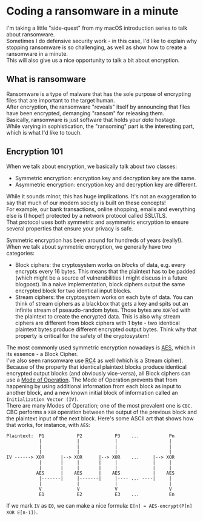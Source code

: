# Coding a ransomware in a minute
I'm taking a little "side-quest" from my macOS introduction series to talk about ransomware.  
Sometimes I do defensive security work - in this case, I'd like to explain why stopping ransomware is so challenging, as well as show how to create a ransomware in a minute.  
This will also give us a nice opportunity to talk a bit about encryption.

## What is ransomware
Ransomware is a type of malware that has the sole purpose of encrypting files that are important to the target human.  
After encryption, the ransomware "reveals" itself by announcing that files have been encrypted, demanging "ransom" for releasing them.  
Basically, ransomware is just software that holds your *data* hostage.  
While varying in sophistication, the "ransoming" part is the interesting part, which is what I'd like to touch.

## Encryption 101
When we talk about encryption, we basically talk about two classes:
- Symmetric encryption: encryption key and decryption key are the same.
- Asymmetric encryption: encryption key and decryption key are different.

While it sounds minor, this has huge implications. It's not an exaggeration to say that much of our modern society is built on these concepts!  
For example, our bank transactions, online shopping, emails and everything else is (I hope!) protected by a network protocol called SSL\TLS.  
That protocol uses both symmetric and asymmetric encryption to ensure several properties that ensure your privacy is safe.

Symmetric encryption has been around for hundreds of years (really!). When we talk about symmetric encryption, we generally have two categories:
- Block ciphers: the cryptosystem works on *blocks* of data, e.g. every encrypts every 16 bytes. This means that the plaintext has to be padded (which might be a source of vulnerabilities I might discuss in a future blogpost). In a naive implementation, block ciphers output the same encrypted block for two identical input blocks.
- Stream ciphers: the cryptosystem works on each byte of data. You can think of stream ciphers as a blackbox that gets a key and spits out an infinite stream of pseaudo-random bytes. Those bytes are `XOR`'ed with the plaintext to create the encrypted data. This is also why stream ciphers are different from block ciphers with 1 byte - two identical plaintext bytes produce different encrypted output bytes. Think why that property is critical for the safety of the cryptosystem!

The most commonly used symmetric encryption nowadays is [AES](https://en.wikipedia.org/wiki/Advanced_Encryption_Standard), which in its essence - a Block Cipher.  
I've also seen ransomware use [RC4](https://en.wikipedia.org/wiki/RC4) as well (which is a Stream cipher).  
Because of the property that identical plaintext blocks produce identical encrypted output blocks (and obviously vice-versa), all Block ciphers can use a [Mode of Operation](https://en.wikipedia.org/wiki/Block_cipher_mode_of_operation). The Mode of Operation prevents that from happening by using additional information from each block as input to another block, and a new known initial block of information called an `Initialization Vector (IV)`.  
There are many Modes of Operation; one of the most prevalent one is `CBC`. CBC performs a `XOR` operation between the output of the previous block and the plaintext input of the next block. Here's some ASCII art that shows how that works, for instance, with `AES`:

```
Plaintext:  P1            P2            P3    ...           Pn
            |             |             |                   |
            |             |             |                   |
            |             |             |                   |
IV ------> XOR      |--> XOR      |--> XOR    ...     |--> XOR
            |       |     |       |     |             |     |
            |       |     |       |     |             |     |
           AES      |    AES      |    AES            |    AES
            |-------|     |-------|     |---- ... ----|     |
            |             |             |                   |
            V             V             V                   V
            E1            E2            E3    ...           En
```

If we mark `IV` as `E0`, we can make a nice formula: `E[n] = AES-encrypt(P[n] XOR E[n-1])`.






